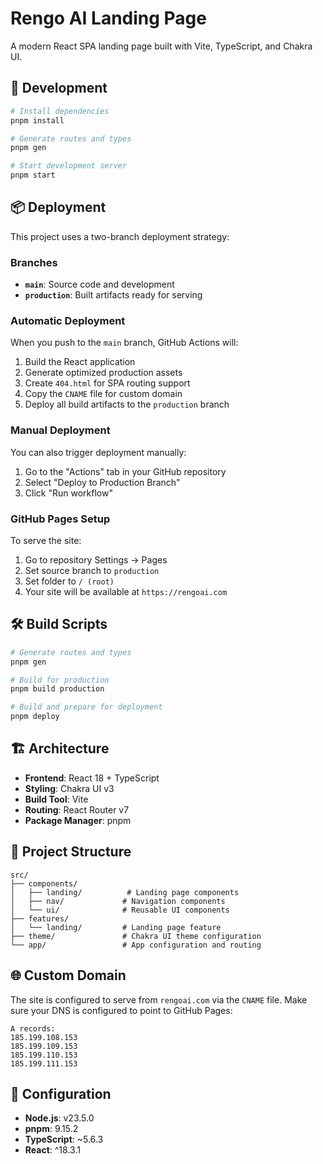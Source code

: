 # Rengo AI Landing Page

A modern React SPA landing page built with Vite, TypeScript, and Chakra UI.

## 🚀 Development

```bash
# Install dependencies
pnpm install

# Generate routes and types
pnpm gen

# Start development server
pnpm start
```

## 📦 Deployment

This project uses a two-branch deployment strategy:

### Branches

- **`main`**: Source code and development
- **`production`**: Built artifacts ready for serving

### Automatic Deployment

When you push to the `main` branch, GitHub Actions will:

1. Build the React application
2. Generate optimized production assets
3. Create `404.html` for SPA routing support
4. Copy the `CNAME` file for custom domain
5. Deploy all build artifacts to the `production` branch

### Manual Deployment

You can also trigger deployment manually:

1. Go to the "Actions" tab in your GitHub repository
2. Select "Deploy to Production Branch"
3. Click "Run workflow"

### GitHub Pages Setup

To serve the site:

1. Go to repository Settings → Pages
2. Set source branch to `production`
3. Set folder to `/ (root)`
4. Your site will be available at `https://rengoai.com`

## 🛠 Build Scripts

```bash
# Generate routes and types
pnpm gen

# Build for production
pnpm build production

# Build and prepare for deployment
pnpm deploy
```

## 🏗 Architecture

- **Frontend**: React 18 + TypeScript
- **Styling**: Chakra UI v3
- **Build Tool**: Vite
- **Routing**: React Router v7
- **Package Manager**: pnpm

## 📁 Project Structure

```
src/
├── components/
│   ├── landing/          # Landing page components
│   ├── nav/             # Navigation components
│   └── ui/              # Reusable UI components
├── features/
│   └── landing/         # Landing page feature
├── theme/               # Chakra UI theme configuration
└── app/                 # App configuration and routing
```

## 🌐 Custom Domain

The site is configured to serve from `rengoai.com` via the `CNAME` file. Make sure your DNS is configured to point to GitHub Pages:

```
A records:
185.199.108.153
185.199.109.153
185.199.110.153
185.199.111.153
```

## 🔧 Configuration

- **Node.js**: v23.5.0
- **pnpm**: 9.15.2
- **TypeScript**: ~5.6.3
- **React**: ^18.3.1
